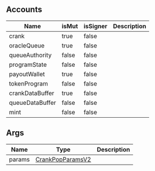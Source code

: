 ## Accounts

| Name            | isMut | isSigner | Description |
| --------------- | ----- | -------- | ----------- |
| crank           | true  | false    |             |
| oracleQueue     | true  | false    |             |
| queueAuthority  | false | false    |             |
| programState    | false | false    |             |
| payoutWallet    | true  | false    |             |
| tokenProgram    | false | false    |             |
| crankDataBuffer | true  | false    |             |
| queueDataBuffer | false | false    |             |
| mint            | false | false    |             |

## Args

| Name   | Type                                                   | Description |
| ------ | ------------------------------------------------------ | ----------- |
| params | [CrankPopParamsV2](/solana/idl/types/crankpopparamsv2) |             |
